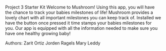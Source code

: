 Project 3 Starter Kit
Welcome to Mushroom! Using this app, you will have the chance to track your babies milestones of life! Mushroom provides a lovely chart with all important milestones you can keep track of. Installed we have the button once pressed it time stamps your babies milestones for you. Our app is equipped with all the information needed to make sure you have one healthy growing baby!

Authors: Zarit Ortiz Jorden Ragels Mary Leddy
